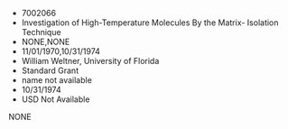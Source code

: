 * 7002066
* Investigation of High-Temperature Molecules By the Matrix-  Isolation Technique
* NONE,NONE
* 11/01/1970,10/31/1974
* William Weltner, University of Florida
* Standard Grant
*   name not available
* 10/31/1974
* USD Not Available

NONE